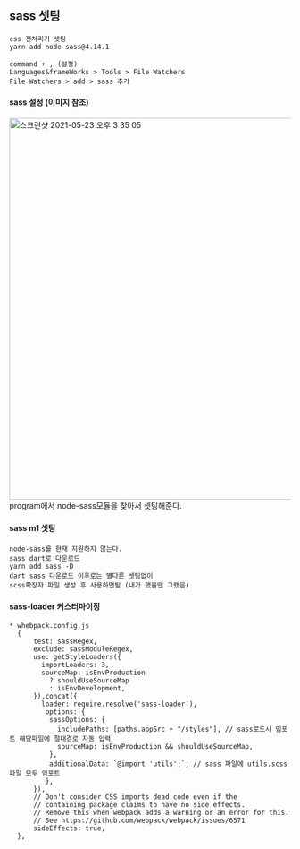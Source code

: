 ## sass 셋팅

~~~
css 전처리기 셋팅
yarn add node-sass@4.14.1

command + , (설정)
Languages&frameWorks > Tools > File Watchers
File Watchers > add > sass 추가 
~~~

#### sass 설정 (이미지 참조)
<img width="682" alt="스크린샷 2021-05-23 오후 3 35 05" src="https://user-images.githubusercontent.com/38008152/119250671-a4fa5300-bbdc-11eb-91fa-a29f0a23dea2.png">
program에서 node-sass모듈을 찾아서 셋팅해준다.

#### sass m1 셋팅
~~~
node-sass를 현재 지원하지 않는다. 
sass dart로 다운로드
yarn add sass -D 
dart sass 다운로드 이후로는 별다른 셋팅없이 
scss확장자 파일 생성 후 사용하면됨 (내가 했을땐 그랬음)
~~~


#### sass-loader 커스터마이징

~~~
* whebpack.config.js
  {
      test: sassRegex,
      exclude: sassModuleRegex,
      use: getStyleLoaders({
        importLoaders: 3,
        sourceMap: isEnvProduction
          ? shouldUseSourceMap
          : isEnvDevelopment,
      }).concat({
        loader: require.resolve('sass-loader'),
         options: {
          sassOptions: {
            includePaths: [paths.appSrc + "/styles"], // sass로드시 임포트 해당파일에 절대경로 자동 입력
            sourceMap: isEnvProduction && shouldUseSourceMap,
          },
          additionalData: `@import 'utils';`, // sass 파일에 utils.scss 파일 모두 임포트
         },
      }),
      // Don't consider CSS imports dead code even if the
      // containing package claims to have no side effects.
      // Remove this when webpack adds a warning or an error for this.
      // See https://github.com/webpack/webpack/issues/6571
      sideEffects: true,
  },

~~~